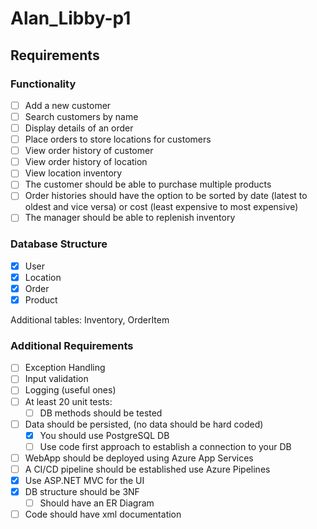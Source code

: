 # Alan_Libby-p1

## Requirements
### Functionality
- [ ] Add a new customer
- [ ] Search customers by name
- [ ] Display details of an order
- [ ] Place orders to store locations for customers
- [ ] View order history of customer
- [ ] View order history of location
- [ ] View location inventory
- [ ] The customer should be able to purchase multiple products
- [ ] Order histories should have the option to be sorted by date (latest to oldest and vice versa) or cost (least expensive to most expensive)
- [ ] The manager should be able to replenish inventory

### Database Structure
- [x] User
- [x] Location
- [x] Order
- [x] Product

Additional tables: Inventory, OrderItem

### Additional Requirements
- [ ] Exception Handling
- [ ] Input validation
- [ ] Logging (useful ones)
- [ ] At least 20 unit tests:
  - [ ] DB methods should be tested
- [ ] Data should be persisted, (no data should be hard coded)
  - [x] You should use PostgreSQL DB
  - [ ] Use code first approach to establish a connection to your DB
- [ ] WebApp should be deployed using Azure App Services
- [ ] A CI/CD pipeline should be established use Azure Pipelines
- [x] Use ASP.NET MVC for the UI
- [x] DB structure should be 3NF
  - [ ] Should have an ER Diagram
- [ ] Code should have xml documentation